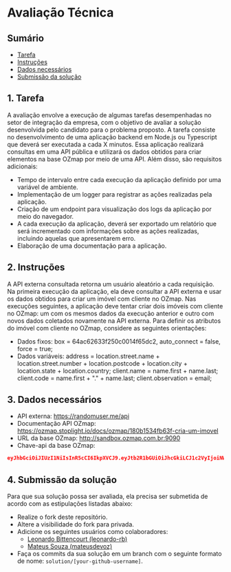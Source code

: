 # Avaliação Técnica

<a id="sumario"></a>
## Sumário

<!-- TOC -->
  * [Tarefa](#tarefa)
  * [Instruções](#instrucoes)
  * [Dados necessários](#dados)
  * [Submissão da solução](#submissao)
<!-- /TOC -->

<a id="tarefa"></a>
## 1. Tarefa

 A avaliação envolve a execução de algumas tarefas desempenhadas no setor de integração da empresa, com o objetivo de avaliar a solução desenvolvida pelo candidato para o problema proposto. 
 A tarefa consiste no desenvolvimento de uma aplicação backend em Node.js ou Typescript que deverá ser executada a cada X minutos. Essa aplicação realizará consultas em uma API pública e utilizará os dados obtidos para criar elementos na base OZmap por meio de uma API. Além disso, são requisitos adicionais:
 * Tempo de intervalo entre cada execução da aplicação definido por uma variável de ambiente.
 * Implementação de um logger para registrar as ações realizadas pela aplicação.
 * Criação de um endpoint para visualização dos logs da aplicação por meio do navegador.
 * A cada execução da aplicação, deverá ser exportado um relatório que será incrementado com informações sobre as ações realizadas, incluindo aquelas que apresentarem erro.
 * Elaboração de uma documentação para a aplicação.
 
<a id="instrucoes"></a>
## 2. Instruções

 A API externa consultada retorna um usuário aleatório a cada requisição. Na primeira execução da aplicação, ela deve consultar a API externa e usar os dados obtidos para criar um imóvel com cliente no OZmap. Nas execuções seguintes, a aplicação deve tentar criar dois imóveis com cliente no OZmap: um com os mesmos dados da execução anterior e outro com novos dados coletados novamente na API externa. Para definir os atributos do imóvel com cliente no OZmap, considere as seguintes orientações:
 * Dados fixos: box = 64ac62633f250c0014f65dc2, auto_connect = false, force = true;
 * Dados variáveis:
   address = location.street.name + location.street.number + location.postcode + location.city + location.state + location.country;
   client.name = name.first + name.last;
   client.code = name.first + "." + name.last;
   client.observation = email;

<a id="dados"></a>
## 3. Dados necessários
* API externa: https://randomuser.me/api
* Documentação API OZmap: https://ozmap.stoplight.io/docs/ozmap/180b1534fb63f-cria-um-imovel
* URL da base OZmap: http://sandbox.ozmap.com.br:9090
* Chave-api da base OZmap:
```json
eyJhbGciOiJIUzI1NiIsInR5cCI6IkpXVCJ9.eyJtb2R1bGUiOiJhcGkiLCJ1c2VyIjoiNWQ5ZjNmYjgyMDAxNDEwMDA2NDdmNzY4IiwiY3JlYXRpb25EYXRlIjoiMjAyMy0wNy0xMFQxNTowMzoyOC4zOTBaIiwiaWF0IjoxNjg5MDAxNDA4fQ.rACa9_8wIp7FjbGHVEzvaQmtotsOvGnmQPf2Z1yMFw8
```

<a id="submissao"></a>
## 4. Submissão da solução

Para que sua solução possa ser avaliada, ela precisa ser submetida de acordo com as estipulações listadas abaixo:

* Realize o fork deste repositório.
* Altere a visibilidade do fork para privada.
* Adicione os seguintes usuários como colaboradores:
  - [Leonardo Bittencourt (leonardo-rb)](https://github.com/leonardo-rb)
  - [Mateus Souza (mateusdevoz)](https://github.com/mateusdevoz)
* Faça os commits da sua solução em um branch com o seguinte formato de nome: `solution/[your-github-username]`.
